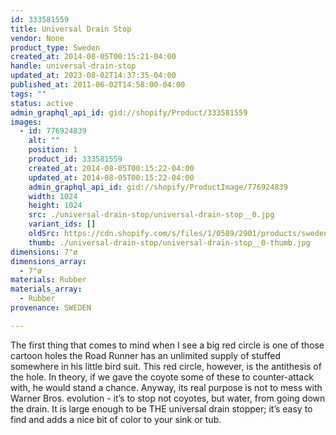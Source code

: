 ```yaml
---
id: 333581559
title: Universal Drain Stop
vendor: None
product_type: Sweden
created_at: 2014-08-05T00:15:21-04:00
handle: universal-drain-stop
updated_at: 2023-08-02T14:37:35-04:00
published_at: 2011-06-02T14:58:00-04:00
tags: ""
status: active
admin_graphql_api_id: gid://shopify/Product/333581559
images:
  - id: 776924839
    alt: ""
    position: 1
    product_id: 333581559
    created_at: 2014-08-05T00:15:22-04:00
    updated_at: 2014-08-05T00:15:22-04:00
    admin_graphql_api_id: gid://shopify/ProductImage/776924839
    width: 1024
    height: 1024
    src: ./universal-drain-stop/universal-drain-stop__0.jpg
    variant_ids: []
    oldSrc: https://cdn.shopify.com/s/files/1/0589/2901/products/sweden19.jpeg?v=1407212122
    thumb: ./universal-drain-stop/universal-drain-stop__0-thumb.jpg
dimensions: 7"ø
dimensions_array:
  - 7"ø
materials: Rubber
materials_array:
  - Rubber
provenance: SWEDEN

---
```


The first thing that comes to mind when I see a big red circle is one of those cartoon holes the Road Runner has an unlimited supply of stuffed somewhere in his little bird suit. This red circle, however, is the antithesis of the hole. In theory, if we gave the coyote some of these to counter-attack with, he would stand a chance. Anyway, its real purpose is not to mess with Warner Bros. evolution - it’s to stop not coyotes, but water, from going down the drain. It is large enough to be THE universal drain stopper; it’s easy to find and adds a nice bit of color to your sink or tub.